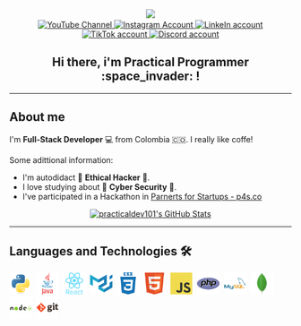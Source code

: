
<div id="header" align="center">
  <img src="https://i.giphy.com/media/WFZvB7VIXBgiz3oDXE/giphy.webp" width=100/>
  <div id="badges">
  <a href="https://www.youtube.com/channel/UCk6a5c-G9dIpBDwrBTATgBw">
     <img src="https://img.shields.io/badge/YouTube-black?logo=youtube&logoColor=white&style=for-the-badge" alt="YouTube Channel"/>
  </a>
  <a href="https://www.instagram.com/practical_dev/">
     <img src="https://img.shields.io/badge/Intagram-black?logo=instagram&logoColor=white&style=for-the-badge" alt="Instagram Account"/>
  </a>
  <a href="https://www.linkedin.com/in/carlosospino">
     <img src="https://img.shields.io/badge/LinkedIn-black?logo=linkedin&logoColor=white&style=for-the-badge" alt="LinkeIn account"/>
  </a>
  <a href="https://www.tiktok.com/@practicalprogrammer">
     <img src="https://img.shields.io/badge/TikTok-black?logo=tiktok&logoColor=white&style=for-the-badge" alt="TikTok account"/>
  </a>
  <a href="https://discord.com/users/915241354496454656">
    <img src="https://img.shields.io/badge/Discord-black?logo=discord&logoColor=white&style=for-the-badge" alt="Discord account"/>
  </a>
    
    
</div>
  <h2>Hi there, i'm Practical Programmer :space_invader: !</h2>
</div>


---

## About me

I'm **Full-Stack Developer** 💻 from Colombia 🇨🇴. I really like coffe!

Some adittional information:

- I'm autodidact 🔺 **Ethical Hacker** 🔺.
- I love studying about 🔺 **Cyber Security** 🔺.
- I've participated in a Hackathon in [Parnerts for Startups - p4s.co](https://p4s.co)

<div id="status" align="center">
    <a href="https://awesome-github-stats.azurewebsites.net/index.html??cardType=level&theme=dark">    
        <img  alt="practicaldev101's GitHub Stats" src="https://awesome-github-stats.azurewebsites.net/user-stats/practicaldev101?cardType=level&theme=dark" />  
    </a>
</div>

---

## Languages and Technologies :hammer_and_wrench:

<div>
  <img src="https://github.com/devicons/devicon/blob/master/icons/python/python-original.svg" title="Python" alt="Python" width="40" height="40"/>&nbsp;
  <img src="https://github.com/devicons/devicon/blob/master/icons/java/java-original-wordmark.svg" title="Java" alt="Java" width="40" height="40"/>&nbsp;
  <img src="https://github.com/devicons/devicon/blob/master/icons/react/react-original-wordmark.svg" title="React" alt="React" width="40" height="40"/>&nbsp;
  <img src="https://github.com/devicons/devicon/blob/master/icons/materialui/materialui-original.svg" title="Material UI" alt="Material UI" width="40" height="40"/>&nbsp;
  <img src="https://github.com/devicons/devicon/blob/master/icons/css3/css3-plain-wordmark.svg"  title="CSS3" alt="CSS" width="40" height="40"/>&nbsp;
  <img src="https://github.com/devicons/devicon/blob/master/icons/html5/html5-original.svg" title="HTML5" alt="HTML" width="40" height="40"/>&nbsp;
  <img src="https://github.com/devicons/devicon/blob/master/icons/javascript/javascript-original.svg" title="JavaScript" alt="JavaScript" width="40" height="40"/>&nbsp;
  <img src="https://github.com/devicons/devicon/blob/master/icons/php/php-original.svg" title="JavaScript" alt="JavaScript" width="40" height="40"/>&nbsp;
  <img src="https://github.com/devicons/devicon/blob/master/icons/mysql/mysql-original-wordmark.svg" title="MySQL"  alt="MySQL" width="40" height="40"/>&nbsp;
  <img src="https://github.com/devicons/devicon/blob/master/icons/mongodb/mongodb-original.svg" title="MySQL"  alt="MySQL" width="40" height="40"/>&nbsp;
  <img src="https://github.com/devicons/devicon/blob/master/icons/nodejs/nodejs-original-wordmark.svg" title="NodeJS" alt="NodeJS" width="40" height="40"/>&nbsp;
  <img src="https://github.com/devicons/devicon/blob/master/icons/git/git-original-wordmark.svg" title="Git" **alt="Git" width="40" height="40"/>
</div>

